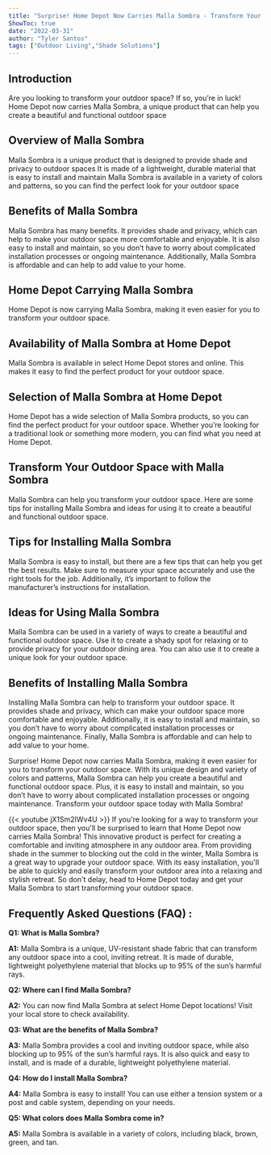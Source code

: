 ```yaml
---
title: "Surprise! Home Depot Now Carries Malla Sombra - Transform Your Outdoor Space Today!"
ShowToc: true 
date: "2022-03-31"
author: "Tyler Santos" 
tags: ["Outdoor Living","Shade Solutions"]
---
```

## Introduction 
Are you looking to transform your outdoor space? If so, you’re in luck! Home Depot now carries Malla Sombra, a unique product that can help you create a beautiful and functional outdoor space

## Overview of Malla Sombra
Malla Sombra is a unique product that is designed to provide shade and privacy to outdoor spaces It is made of a lightweight, durable material that is easy to install and maintain Malla Sombra is available in a variety of colors and patterns, so you can find the perfect look for your outdoor space

## Benefits of Malla Sombra
Malla Sombra has many benefits. It provides shade and privacy, which can help to make your outdoor space more comfortable and enjoyable. It is also easy to install and maintain, so you don’t have to worry about complicated installation processes or ongoing maintenance. Additionally, Malla Sombra is affordable and can help to add value to your home.

## Home Depot Carrying Malla Sombra
Home Depot is now carrying Malla Sombra, making it even easier for you to transform your outdoor space. 

## Availability of Malla Sombra at Home Depot
Malla Sombra is available in select Home Depot stores and online. This makes it easy to find the perfect product for your outdoor space. 

## Selection of Malla Sombra at Home Depot
Home Depot has a wide selection of Malla Sombra products, so you can find the perfect product for your outdoor space. Whether you’re looking for a traditional look or something more modern, you can find what you need at Home Depot.

## Transform Your Outdoor Space with Malla Sombra
Malla Sombra can help you transform your outdoor space. Here are some tips for installing Malla Sombra and ideas for using it to create a beautiful and functional outdoor space. 

## Tips for Installing Malla Sombra
Malla Sombra is easy to install, but there are a few tips that can help you get the best results. Make sure to measure your space accurately and use the right tools for the job. Additionally, it’s important to follow the manufacturer’s instructions for installation.

## Ideas for Using Malla Sombra
Malla Sombra can be used in a variety of ways to create a beautiful and functional outdoor space. Use it to create a shady spot for relaxing or to provide privacy for your outdoor dining area. You can also use it to create a unique look for your outdoor space.

## Benefits of Installing Malla Sombra
Installing Malla Sombra can help to transform your outdoor space. It provides shade and privacy, which can make your outdoor space more comfortable and enjoyable. Additionally, it is easy to install and maintain, so you don’t have to worry about complicated installation processes or ongoing maintenance. Finally, Malla Sombra is affordable and can help to add value to your home.

Surprise! Home Depot now carries Malla Sombra, making it even easier for you to transform your outdoor space. With its unique design and variety of colors and patterns, Malla Sombra can help you create a beautiful and functional outdoor space. Plus, it is easy to install and maintain, so you don’t have to worry about complicated installation processes or ongoing maintenance. Transform your outdoor space today with Malla Sombra!

{{< youtube jX1Sm2IWv4U >}} 
If you're looking for a way to transform your outdoor space, then you'll be surprised to learn that Home Depot now carries Malla Sombra! This innovative product is perfect for creating a comfortable and inviting atmosphere in any outdoor area. From providing shade in the summer to blocking out the cold in the winter, Malla Sombra is a great way to upgrade your outdoor space. With its easy installation, you'll be able to quickly and easily transform your outdoor area into a relaxing and stylish retreat. So don't delay, head to Home Depot today and get your Malla Sombra to start transforming your outdoor space.

## Frequently Asked Questions (FAQ) :
**Q1: What is Malla Sombra?**

**A1:** Malla Sombra is a unique, UV-resistant shade fabric that can transform any outdoor space into a cool, inviting retreat. It is made of durable, lightweight polyethylene material that blocks up to 95% of the sun’s harmful rays.

**Q2: Where can I find Malla Sombra?**

**A2:** You can now find Malla Sombra at select Home Depot locations! Visit your local store to check availability.

**Q3: What are the benefits of Malla Sombra?**

**A3:** Malla Sombra provides a cool and inviting outdoor space, while also blocking up to 95% of the sun’s harmful rays. It is also quick and easy to install, and is made of a durable, lightweight polyethylene material.

**Q4: How do I install Malla Sombra?**

**A4:** Malla Sombra is easy to install! You can use either a tension system or a post and cable system, depending on your needs.

**Q5: What colors does Malla Sombra come in?**

**A5:** Malla Sombra is available in a variety of colors, including black, brown, green, and tan.



